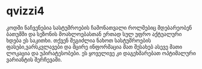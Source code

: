 # qvizzi4
კოდში ნაჩვენებია სასტუმროების ჩამონათვალი როლმებიც მდებარეობენ ბათუმში და სეზონის მოახლოებასთან ერთად სულ უფრო აქტუალური ხდება ეს საკითხი.
თქვენ შეგიძლია ნახოთ სასტუმროების ფასები,ვარსკვლავები და მცირე ინფორმაცია მათ შესახებ ასევე მათი ლოკაცია და უპირატესობები.
ეს ყოველივე კი დაგეხმარებათ ოპტიმალური ვარიანტის შერჩევაში.
